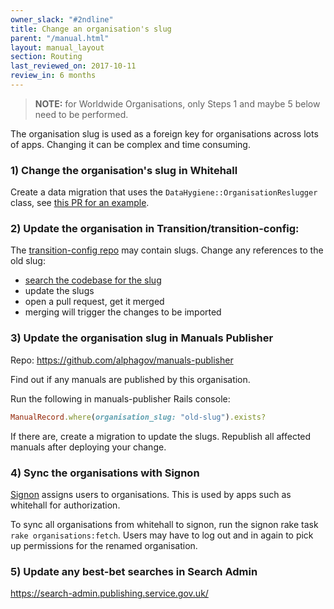 ```yaml
---
owner_slack: "#2ndline"
title: Change an organisation's slug
parent: "/manual.html"
layout: manual_layout
section: Routing
last_reviewed_on: 2017-10-11
review_in: 6 months
---
```


> **NOTE:** for Worldwide Organisations, only Steps 1 and maybe 5 below need to
> be performed.

The organisation slug is used as a foreign key for organisations across
lots of apps. Changing it can be complex and time consuming.

### 1)  Change the organisation's slug in Whitehall

Create a data migration that uses the `DataHygiene::OrganisationReslugger` class, see [this PR for an example](https://github.com/alphagov/whitehall/pull/2245).

### 2)  Update the organisation in Transition/transition-config:

The [transition-config repo](https://github.com/alphagov/transition-config) may contain slugs. Change any references to the old slug:

- [search the codebase for the slug](https://github.com/alphagov/transition-config/search?utf8=%E2%9C%93&q=old-slug)
- update the slugs
- open a pull request, get it merged
- merging will trigger the changes to be imported

### 3) Update the organisation slug in Manuals Publisher

Repo: <https://github.com/alphagov/manuals-publisher>

Find out if any manuals are published by this organisation.

Run the following in manuals-publisher Rails console:

```ruby
ManualRecord.where(organisation_slug: "old-slug").exists?
```

If there are, create a migration to update the slugs. Republish all affected
manuals after deploying your change.

### 4) Sync the organisations with Signon

[Signon](https://signon.publishing.service.gov.uk/) assigns users to
organisations. This is used by apps such as whitehall for authorization.

To sync all organisations from whitehall to signon, run the signon rake task
`rake organisations:fetch`. Users may have to log out and in again to pick up
permissions for the renamed organisation.

### 5) Update any best-bet searches in Search Admin

<https://search-admin.publishing.service.gov.uk/>
